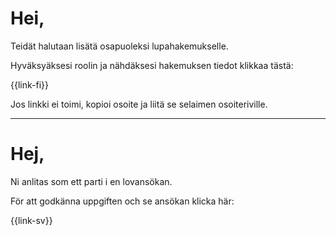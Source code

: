 # Hei,

Teid&auml;t halutaan lis&auml;t&auml; osapuoleksi lupahakemukselle.

Hyv&auml;ksy&auml;ksesi roolin ja n&auml;hd&auml;ksesi hakemuksen tiedot klikkaa t&auml;st&auml;: 

{{link-fi}}

Jos linkki ei toimi, kopioi osoite ja liitä se selaimen osoiteriville.

---

# Hej,

Ni anlitas som ett parti i en lovans&ouml;kan.

F&ouml;r att godk&auml;nna uppgiften och se ans&ouml;kan klicka h&auml;r: 

{{link-sv}}
